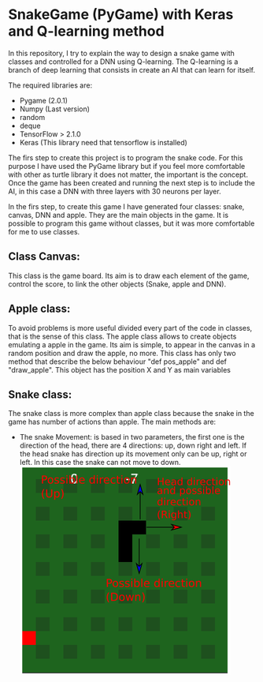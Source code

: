 # SnakeGame (PyGame) with Keras and Q-learning method

In this repository, I try to explain the way to design a snake game with classes and
controlled for a DNN using Q-learning. The Q-learning is a branch of deep learning that consists 
in create an AI that can learn for itself. 

The required libraries are:
* Pygame (2.0.1)
* Numpy (Last version)
* random
* deque
* TensorFlow > 2.1.0
* Keras (This library need that tensorflow is installed)


The firs step to create this project is to program the snake code. For this purpose
I have used the PyGame library but if you feel more comfortable with other as turtle library
it does not matter, the important is the concept. Once the game has been created and running the 
next step is to include the AI, in this case a DNN with three layers with 30 neurons per layer. 

In the firs step, to create this game I have generated four classes: snake, canvas, DNN and apple. 
They are the main objects in the game. It is possible to program this game without classes, 
but it was more comfortable for me to use classes.

## Class Canvas:

This class is the game board. Its aim is to draw each element of the game, control the score, to 
link the other objects (Snake, apple and DNN). 


## Apple class:

To avoid problems is more useful divided every part of the code in classes, that is the sense of this
class. The apple class allows to create objects emulating a apple in the game. Its aim is simple, to appear
in the canvas in a random position and draw the apple, no more. This class has only two method that describe
the below behaviour "def pos_apple" and def "draw_apple". This object has the position X and Y as main variables


## Snake class:

The snake class is more complex than apple class because the snake in the game has number of actions than apple.
The main methods are:
* The snake Movement: is based in two parameters, the first one is the direction of the head, there are 4 directions:
up, down right and left. If the head snake has direction up its movement only can be up, right or left. In this
  case the snake can not move to down. 
  ![picture](images/move.png)




